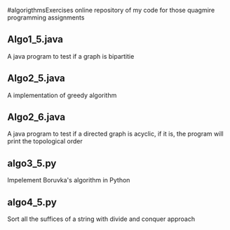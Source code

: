 #algorigthmsExercises
online repository of my code for those quagmire programming assignments

## Algo1_5.java
A java program to test if a graph is bipartitie

## Algo2_5.java
A implementation of greedy algorithm

## Algo2_6.java
A java program to test if a directed graph is acyclic, if it is, the program will print the topological order

## algo3_5.py
Impelement Boruvka's algorithm in Python

## algo4_5.py
Sort all the suffices of a string with divide and conquer approach
